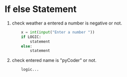 
# If else Statement

1. check weather a entered a number is negative or not.
	```python
		x = int(input("Enter a number "))
		if LOGIC:
			statement
		else:
			statement
	```

2. check entered name is "pyCoder" or not.
	```
		logic...
	```